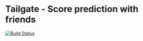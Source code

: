 # Tailgate - Score prediction with friends
[![Build Status](https://app.travis-ci.com/burgerballer44/tailgate-core.svg?branch=master)](https://travis-ci.org/burgerballer44/tailgate) 
